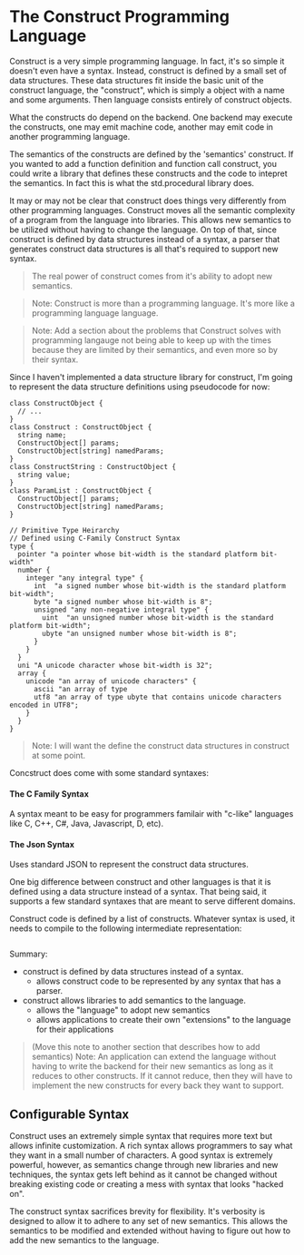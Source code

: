 The Construct Programming Language
===================================================
Construct is a very simple programming language.
In fact, it's so simple it doesn't even have a syntax.
Instead, construct is defined by a small set of data structures.
These data structures fit inside the basic unit of the construct language, the "construct",
which is simply a object with a name and some arguments.
Then language consists entirely of construct objects.

What the constructs do depend on the backend.
One backend may execute the constructs, one may emit machine code, another
may emit code in another programming language.

The semantics of the constructs are defined by the 'semantics' construct.
If you wanted to add a function definition and function call construct,
you could write a library that defines these constructs and the code
to intepret the semantics.  In fact this is what the std.procedural
library does.

It may or may not be clear that construct does things very differently from other
programming languages.  Construct moves all the semantic complexity of a program
from the language into libraries.  This allows new semantics to be utilized
without having to change the language.  On top of that, since construct
is defined by data structures instead of a syntax, a parser that generates
construct data structures is all that's required to support new syntax.

> The real power of construct comes from it's ability to adopt new semantics.

> Note: Construct is more than a programming language. It's more like
>       a programming language language.

> Note: Add a section about the problems that Construct solves with
>       programming langauge not being able to keep up with the times
>       because they are limited by their semantics, and even more so
>       by their syntax.

Since I haven't implemented a data structure library for construct, I'm going to represent the data structure definitions using pseudocode for now:
```
class ConstructObject {
  // ...
}
class Construct : ConstructObject {
  string name;
  ConstructObject[] params;
  ConstructObject[string] namedParams;
}
class ConstructString : ConstructObject {
  string value;
}
class ParamList : ConstructObject {
  ConstructObject[] params;
  ConstructObject[string] namedParams;
}

// Primitive Type Heirarchy
// Defined using C-Family Construct Syntax
type {
  pointer "a pointer whose bit-width is the standard platform bit-width"
  number {
    integer "any integral type" {
      int  "a signed number whose bit-width is the standard platform bit-width";
      byte "a signed number whose bit-width is 8";
      unsigned "any non-negative integral type" {
        uint  "an unsigned number whose bit-width is the standard platform bit-width";
        ubyte "an unsigned number whose bit-width is 8";
      }
    }
  }
  uni "A unicode character whose bit-width is 32";
  array {
    unicode "an array of unicode characters" {
      ascii "an array of type
      utf8 "an array of type ubyte that contains unicode characters encoded in UTF8";
    }
  }
}
```
> Note: I will want the define the construct data structures in construct at some point.

Concstruct does come with some standard syntaxes:

#### The C Family Syntax
A syntax meant to be easy for programmers familair with "c-like" languages like C, C++, C#, Java, Javascript, D, etc).

#### The Json Syntax
Uses standard JSON to represent the construct data structures.


One big difference between construct and other languages is that it is defined using a data structure instead of a syntax.
That being said, it supports a few standard syntaxes that are meant to serve different domains.


Construct code is defined by a list of constructs.
Whatever syntax is used, it needs to compile to the following intermediate representation:
```
```

Summary:
- construct is defined by data structures instead of a syntax.
  - allows construct code to be represented by any syntax that has a parser.
- construct allows libraries to add semantics to the language.
  - allows the "language" to adopt new semantics
  - allows applications to create their own "extensions" to the language for their applications

> (Move this note to another section that describes how to add semantics)
> Note: An application can extend the language without having to write the backend for their new semantics
as long as it reduces to other constructs.  If it cannot reduce, then they will have to implement the new constructs
for every back they want to support.

## Configurable Syntax
Construct uses an extremely simple syntax that requires more text but allows infinite customization.  A rich syntax allows programmers to say what they want in a small number of characters.  A good syntax is extremely powerful, however, as semantics change through new libraries and new techniques, the syntax gets left behind as it cannot be changed without breaking existing code or creating a mess with syntax that looks "hacked on".

The construct syntax sacrifices brevity for flexibility.  It's verbosity is designed to allow it to adhere to any set of new semantics.  This allows the semantics to be modified and extended without having to figure out how to add the new semantics to the language.
